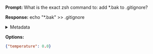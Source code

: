 **Prompt:**
What is the exact zsh command to: add *.bak to .gitignore?


**Response:**
echo "*.bak" >> .gitignore

<details><summary>Metadata</summary>

- Duration: 667 ms
- Datetime: 2023-08-25T16:55:58.563029
- Model: gpt-3.5-turbo-0613

</details>

**Options:**
```json
{"temperature": 0.0}
```

